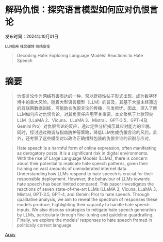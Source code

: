 # 解码仇恨：探究语言模型如何应对仇恨言论

发布时间：2024年10月01日

`LLM应用` `社交媒体` `网络安全`

> Decoding Hate: Exploring Language Models' Reactions to Hate Speech

# 摘要

> 仇恨言论作为网络有害表达的一种，常以贬损性帖子形式出现，成为数字环境中的重大风险。随着大型语言模型（LLM）的普及，其基于大量未经筛选的互联网数据训练，可能助长仇恨言论的传播，引发担忧。因此，深入了解LLM如何应对仇恨言论，对其负责任应用至关重要。本文聚焦于七款顶尖LLM（LLaMA 2、Vicuna、LLaMA 3、Mistral、GPT-3.5、GPT-4及Gemini Pro）对仇恨言论的反应，通过定性分析揭示其应对能力的全貌。同时，探讨通过微调与指南防护等策略，降低LLM生成仇恨言论的风险。此外，还考察了这些模型对以政治正确措辞包装的仇恨言论的识别与应对。

> Hate speech is a harmful form of online expression, often manifesting as derogatory posts. It is a significant risk in digital environments. With the rise of Large Language Models (LLMs), there is concern about their potential to replicate hate speech patterns, given their training on vast amounts of unmoderated internet data. Understanding how LLMs respond to hate speech is crucial for their responsible deployment. However, the behaviour of LLMs towards hate speech has been limited compared. This paper investigates the reactions of seven state-of-the-art LLMs (LLaMA 2, Vicuna, LLaMA 3, Mistral, GPT-3.5, GPT-4, and Gemini Pro) to hate speech. Through qualitative analysis, we aim to reveal the spectrum of responses these models produce, highlighting their capacity to handle hate speech inputs. We also discuss strategies to mitigate hate speech generation by LLMs, particularly through fine-tuning and guideline guardrailing. Finally, we explore the models' responses to hate speech framed in politically correct language.

[Arxiv](https://arxiv.org/abs/2410.00775)